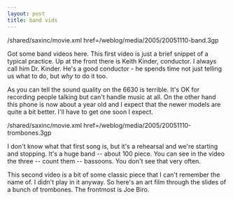 ```yaml
---
layout: post
title: band vids 
---
```

<div class="floating_right">/shared/saxinc/movie.xml href=/weblog/media/2005/20051110-band.3gp </div><p>Got some band videos here. This first video is just a brief snippet of a typical practice. Up at the front there is Keith Kinder, conductor. I always call him Dr. Kinder. He's a good conductor - he spends time not just telling us what to do, but <em>why </em>to do it too. </p><p>As you can tell the sound quality on the 6630 is terrible. It's OK for recording people talking but can't handle music at all. On the other hand this phone is now about a year old and I expect that the newer models are quite a bit better. I'll have to get one soon I expect. </p><div class="floating_right">/shared/saxinc/movie.xml href=/weblog/media/2005/20051110-trombones.3gp </div><p>I don't know what that first song is, but it's a rehearsal and we're starting and stopping. It's a huge band -- about 100 piece. You can see in the video the three -- count them -- bassoons. You don't see that very often. </p><p>This second video is a bit of some classic piece that I can't remember the name of. I didn't play in it anyway. So here's an art film through the slides of a bunch of trombones. The frontmost is Joe Biro. </p>

